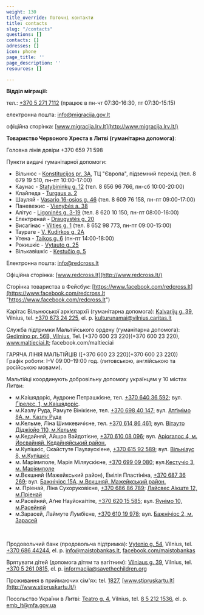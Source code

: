```yaml
---
weight: 130
title_override: Поточні контакти
title: contacts
slug: "/contacts"
questions: []
contacts: []
adresses: []
icon: phone
page_title: ''
page_description: ''
resources: []

---
```

**Відділ міграції:**

тел.: [+370 5 271 7112](tel:+37052717112) (працює в пн-чт 07:30-16:30, пт 07:30-15:15)

eлектронна пошта: [info@migracija.gov.lt](mailto:info@migracija.gov.lt)

офіційна сторінка: [www.migracija.lrv.lt](http://www.migracija.lrv.lt/)

**Товариство Червоного Хреста в Литві (гуманітарна допомога)**: 

Головна лінія довіри +370 659 71 598

Пункти видачі гуманітарної допомоги:

* Вільнюс - [Konstitucijos pr. 3A](https://www.google.com/maps/place/Konstitucijos+pr.+3A,+09307+Vilnius/@54.6953741,25.2746382,17z/data=!3m1!4b1!4m5!3m4!1s0x46dd9403f8a439f9:0xc450b70de9b3d02a!8m2!3d54.6953741!4d25.2768269), ТЦ "Європа", підземний перехід (тел. 8 679 19 510, пн-пт 10:00-17:00)
* Каунас - [Statybininkų g. 12](https://www.google.com/maps/place/Lietuvos+Raudonojo+Kry%C5%BEiaus,+Kauno+Centras/@54.918769,23.9449233,17z/data=!3m1!4b1!4m5!3m4!1s0x46e7220ea88253eb:0x37fa2b8111ef5075!8m2!3d54.9187938!4d23.9470784) (тел. 8 656 96 766, пн-сб 10:00-20:00)
* Клайпеда - [Turgaus a. 2](https://www.google.com/maps/place/Turgaus+a.+2,+91246+Klaip%C4%97da/@55.706805,21.135901,17z/data=!3m1!4b1!4m5!3m4!1s0x46e4dbf6cab0fdd5:0xd29116d2dae00cf9!8m2!3d55.706805!4d21.1380897)
* Шауляй - [Vasario 16-osios g. 46](https://www.google.com/maps/place/Lietuvos+raudonojo+kryziaus+draugija,+Siauliu+skyrius/@55.9307388,23.314769,17z/data=!4m13!1m7!3m6!1s0x46e5e31d80eb4f1f:0x1181e6bb4e4741f5!2sVasario+16-osios+g.+46,+76291+%C5%A0iauliai!3b1!8m2!3d55.9307388!4d23.3169577!3m4!1s0x46e5e2fcd08328e7:0x4cacc1f71e9abce3!8m2!3d55.9307635!4d23.3168296) (тел. 8 609 76 158, пн-пт 09:00-17:00)
* Паневежис - [Vienybės a. 38](https://www.google.com/maps/place/Vienyb%C4%97s+a.+38,+35128+Panev%C4%97%C5%BEys/@55.7431864,24.3612587,17z/data=!3m1!4b1!4m5!3m4!1s0x46e6320143ecb19b:0x446f84a6188edde7!8m2!3d55.7431834!4d24.3638336)
* Алітус - [Ligoninės g. 3-19](https://www.google.com/maps/place/Lietuvos+raudonojo+kryziaus+draugija,+Alytaus+skyrius/@54.397646,24.0417914,17z/data=!4m13!1m7!3m6!1s0x46e0b150100e0b73:0x7066b71d8d3fb72f!2sLigonin%C4%97s+g.+3,+62114+Alytus!3b1!8m2!3d54.397646!4d24.0439801!3m4!1s0x46e0b15011ec9cf9:0xe05ecf729f1b118d!8m2!3d54.3976909!4d24.0439876?hl=ru) (тел. 8 620 10 150, пн-пт 08:00-16:00)
* Електренай - [Draugystės g. 20](https://www.google.com/maps/place/Draugyst%C4%97s+g.+20,+26115+Elektr%C4%97nai/@54.7835635,24.6643394,17z/data=!3m1!4b1!4m5!3m4!1s0x46e7671ed75c4f4d:0x8e1497f1a75834a4!8m2!3d54.7835635!4d24.6665281)
* Висагінас - [Vilties g. 1](https://www.google.com/maps/place/Lietuvos+Raudonojo+Kry%C5%BEiaus+Draugija+Visagino+skyrius/@55.6009856,26.4225314,17z/data=!4m13!1m7!3m6!1s0x46c2c997dd734355:0xb69bd7846a8d4b2c!2sVilties+g.+1,+31118+Visaginas!3b1!8m2!3d55.6009856!4d26.4247201!3m4!1s0x46c2c94adf6deacd:0x18965c778dc8bba2!8m2!3d55.6006813!4d26.4247668) (тел. 8 652 98 773, пн-пт 09:00-15:00)
* Таураге - [V. Kudirkos g. 2A](https://www.google.com/maps/place/V.+Kudirkos+g.+2A,+72214+Taurag%C4%97/@55.2538599,22.2818593,17z/data=!3m1!4b1!4m5!3m4!1s0x46e43e6cf22cea79:0x921fbf5f68c791e7!8m2!3d55.2538599!4d22.284048) 
* Утена - [Taikos g. 6](https://www.google.com/maps/place/Lietuvos+raudonojo+kryziaus+draugija,+Utenos+skyrius/@55.5094942,25.5829636,17z/data=!4m13!1m7!3m6!1s0x46e7f872f8e775a9:0x47bdcc7e3bb7843d!2sTaikos+g.+6,+28159+Utena!3b1!8m2!3d55.5094942!4d25.5851523!3m4!1s0x46dd57c2dae79e19:0x5b4492f0c2af561a!8m2!3d55.5096263!4d25.585217) (пн-пт 14:00-18:00)
* Рокишкіс - [Vytauto g. 25](https://www.google.com/maps/place/Roki%C5%A1kio+Socialin%C4%97s+Paramos+Centras/@55.9681866,25.5829548,17z/data=!4m13!1m7!3m6!1s0x46e816af29c82b19:0x2f1138fc795a9054!2sVytauto+g.+25,+42113+Roki%C5%A1kis!3b1!8m2!3d55.9681866!4d25.5851435!3m4!1s0x46e816af290a2303:0x265472744e604eff!8m2!3d55.9683034!4d25.5852609) 
* Вількавішкіс - [Kęstučio g. 5](https://www.google.com/maps/place/K%C4%99stu%C4%8Dio+g.+5,+70190+Vilkavi%C5%A1kis/@54.6509477,23.0328424,17z/data=!3m1!4b1!4m5!3m4!1s0x46e1338fffe1473f:0x642e728105a5f4c5!8m2!3d54.6509477!4d23.0350311)

Електронна пошта: [info@redcross.lt](mailto:info@redcross.lt) 

Офіційна сторінка: [www.redcross.lt](http://www.redcross.lt/)

Сторінка товариства в Фейсбук: [https://www.facebook.com/redcross.lt](https://www.facebook.com/redcross.lt "https://www.facebook.com/redcross.lt")

Карітас Вільнюської архієпархії (гуманітарна допомога): [Kalvarijų g. 39](https://www.google.com/url?q=https://www.google.com/maps/place/Kalvarij%25C5%25B3%2Bg.%2B39,%2BVilnius%2B09313/@54.6968049,25.2798479,17z/data%3D!3m1!4b1!4m5!3m4!1s0x46dd9403a623c795:0x3fc23c8393bae375!8m2!3d54.6968049!4d25.2820366&sa=D&source=docs&ust=1647605173611724&usg=AOvVaw1qdSCoUaaW8oNqIWTE967E), Vilnius, tel. [+370 673 24 225](tel:+37067324225), el. p. [kulturunamai@vilnius.caritas.lt](mailto:kulturunamai@vilnius.caritas.lt)

Служба підтримки Мальтійського ордену (гуманітарна допомога): [Gedimino pr. 56B, Vilnius](https://www.google.com/maps/place/Gedimino+pr.+56B,+Vilnius+01110/@54.6888431,25.2619019,17z/data=!3m1!4b1!4m5!3m4!1s0x46dd9409a6eeb601:0x70f519e6b9b56daf!8m2!3d54.6888431!4d25.2640906), Tel. [+370 600 23 220](+370 600 23 220), www.maltieciai.lt; facebook.com/maltieciai

ГАРЯЧА ЛІНІЯ МАЛЬТІЙЦІВ ([+370 600 23 220](+370 600 23 220))  
Графік роботи: I–V 09:00–19:00 год. (литовською, англійською та російською мовами).

Мальтійці координують добровільну допомогу українцям у 10 містах Литви:

* м.Каішядоріс, Аудроне Петрашкієне, тел. [+370 640 36 592](tel:864036592); вул. [Ґірелєс, 1, м.Каішядоріс](https://www.google.com/maps/place/Girel%C4%97s+g.+1,+Kai%C5%A1iadorys+56133,+Lithuania/@54.8641332,24.4476954,17z/data=!3m1!4b1!4m5!3m4!1s0x46e76be8ae269d65:0x2dcc511c9df8e6e9!8m2!3d54.8641332!4d24.4498841).
* м.Казлу Руда, Рамуте Вінікієне, тел. [+370 698 40 147;](tel:+37069840147;) вул. [Атґімімо 8А, м. Казлу Руда](https://www.google.com/maps/place/Atgimimo+g.+8,+Kazl%C5%B3+R%C5%ABda+69443,+Lithuania/@54.751947,23.4951314,17z/data=!3m1!4b1!4m5!3m4!1s0x46e6d65578c1ce3d:0xebbf037bddb01c7e!8m2!3d54.751947!4d23.4973201)
* м.Кельме, Ліна Шимкевичієне, тел. [+370 614 86 461](tel:+37061486461); вул. [Вітауто Діджіойо 110, м.Кельме](https://www.google.com/maps/place/Vytauto+Did%C5%BEiojo+g.+110,+Kelm%C4%97+86140,+Lithuania/@55.6329539,22.9408852,17z/data=!3m1!4b1!4m5!3m4!1s0x46e5d0c621ce98cd:0xf5e5f024e6c17c14!8m2!3d55.6329539!4d22.9430739)
* м.Кедайняй, Айшра Вайдотієне, [+370 610 08 096](tel:+37061008096); вул. [Аріогалос 4, м. Йосвайняй, Кедайняйський район.](https://www.google.com/maps/place/Ariogalos+g.+4/@55.2461882,23.8311812,17z/data=!4m9!1m2!2m1!1sAriogalos+g.4,+Josvaini%C5%B3+mstl.,+K%C4%97daini%C5%B3+raj.!3m5!1s0x46e6f930152b6a9d:0x3fb0793771d3636d!8m2!3d55.2458503!4d23.8343577!15sCjBBcmlvZ2Fsb3MgZy40LCBKb3N2YWluacWzIG1zdGwuLCBLxJdkYWluacWzIHJhai6SARJhcGFydG1lbnRfYnVpbGRpbmc)
* м.Купішкіс, Скайстуте Паулаускіене, [+370 615 92 589](tel:+37061592589); вул. [Вільніаус 8, м.Купішкіс](https://www.google.com/maps/place/Vilniaus+g.+8,+Kupi%C5%A1kis+40115,+Lithuania/@55.8397969,24.9777048,17z/data=!3m1!4b1!4m5!3m4!1s0x46e8779709ddab1d:0xb64a41bfbc171d59!8m2!3d55.8397969!4d24.9798935)
* м. Маріямполе, Марія Міляускієне, [+370 699 09 080](tel:+37069909080); вул.[Кестучіо 3, м. Маріямполе](https://www.google.com/maps/place/K%C4%99stu%C4%8Dio+g.+3,+Marijampol%C4%97+68308,+Lithuania/@54.5561113,23.3484565,17z/data=!3m1!4b1!4m9!1m2!2m1!1zS8SZc3R1xI1pbyAzLCBNYXJpamFtcG9sxJc!3m5!1s0x46e12a210846f105:0xe66c9444f6df5db7!8m2!3d54.5561113!4d23.3506452!15sChpLxJlzdHXEjWlvIDMsIE1hcmlqYW1wb2zEl5IBEWNvbXBvdW5kX2J1aWxkaW5n)
* м.Вєкшняй (Мажейкський район), Емілія Пластініна, [+370 687 36 269](tel:+37068736269); вул. [Бажнічіос 15А, м.Вєкшняй, Мажейкський район.](https://www.google.com/maps/place/Ba%C5%BEny%C4%8Dios+g.+15,+Viek%C5%A1niai+89491,+Lithuania/@56.2338858,22.5118775,17z/data=!3m1!4b1!4m5!3m4!1s0x46e5814113bf066d:0xbd5234c7e5ca175!8m2!3d56.2338858!4d22.5140662)
* м. Пріенай, Ліна Сухоруковієне, [+370 686 86 789](tel:+37068686789); [Лайсвес Аікште 12, м.Пріенай](https://www.google.com/maps/place/Laisv%C4%97s+a.+12,+Prienai+59127,+Lithuania/@54.6357646,23.9449871,17z/data=!3m1!4b1!4m5!3m4!1s0x46e736b6795f05f5:0xdd3e5ecda6b6306d!8m2!3d54.6357646!4d23.9471758)
* м.Расейняй, Аґне Науйокаітіте, [+370 620 15 585](tel:+37062015585); вул. [Яунімо 10, м.Расейняй](https://www.google.com/maps/place/Jaunimo+g.+10,+Raseiniai+60150,+Lithuania/@55.3827149,23.1138926,17z/data=!3m1!4b1!4m5!3m4!1s0x46e686fafa558695:0xc6dcb33260c02396!8m2!3d55.3827149!4d23.1160813)
* м.Зарасей, Лаймуте Лумбієне, [+370 610 19 978](tel:+37061019978); вул. [Бажнічіос 2, м. Зарасей](https://www.google.com/maps/place/Ba%C5%BEny%C4%8Dios+g.+2,+Zarasai+32131,+Lithuania/@55.7305618,26.2444737,17z/data=!3m1!4b1!4m5!3m4!1s0x46c2ba89bfb50901:0x6d28535ab5635cb7!8m2!3d55.7305618!4d26.2466624)

‍

Продовольчий банк (продовольча підтримка): [Vytenio g. 54](https://www.google.com/url?q=https://www.google.com/maps/place/Vytenio%2Bg.%2B54,%2BVilnius%2B03202/@54.6699177,25.264896,17z/data%3D!3m1!4b1!4m5!3m4!1s0x46dd946f0cf55377:0xd60ec13258a4e65a!8m2!3d54.6699177!4d25.2670847&sa=D&source=docs&ust=1647605203541636&usg=AOvVaw304U823IcEVekIpDf_DAX1), Vilnius, tel. [+370 686 44244](tel:+37068644244), el. p. info@maistobankas.lt, [facebook.com/maistobankas](http://facebook.com/maistobankas)

Врятувати дітей (допомога дітям та вагітним): [Vilniaus g. 39](https://www.google.com/maps/place/Vilniaus+g.+39,+Vilnius+01119/data=!4m2!3m1!1s0x46dd9413c623b5e1:0xfd09c302e27ed0f9?sa=X&ved=2ahUKEwjWscKTy8_2AhXpkIsKHcfLDPUQ8gF6BAgdEAE), Vilnius, tel. [+370 5 261 0815](tel:+37052610815), el. p. [informacija@savethechildren.org](mailto:informacija@savethechildren.org)

Проживання в приймаючих сім'ях: tel. [1827](tel:1827), [www.stipruskartu.lt](http://www.stipruskartu.lt/)

Посольство України в Литві: [Teatro g. 4](https://www.google.com/url?q=https://www.google.com/maps/place/Teatro%2Bg.%2B4,%2BVilnius%2B03107/@54.6813198,25.2714532,17z/data%3D!3m1!4b1!4m5!3m4!1s0x46dd94128ee80c7d:0x719bc25d92788d9a!8m2!3d54.6813198!4d25.2736419&sa=D&source=docs&ust=1647605238983823&usg=AOvVaw2u6MN32HosibMaa2fuey7V), Vilnius, tel. [8 5 212 1536](tel:852121536), el. p. [emb_lt@mfa.gov.ua](mailto:emb_lt@mfa.gov.ua)